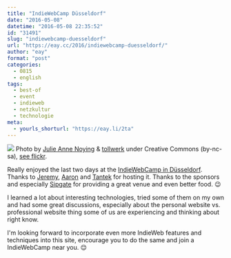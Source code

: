 ```yaml
---
title: "IndieWebCamp Düsseldorf"
date: "2016-05-08"
datetime: "2016-05-08 22:35:52"
id: "31491"
slug: "indiewebcamp-duesseldorf"
url: "https://eay.cc/2016/indiewebcamp-duesseldorf/"
author: "eay"
format: "post"
categories:
  - 0815
  - english
tags:
  - best-of
  - event
  - indieweb
  - netzkultur
  - technologie
meta:
  - yourls_shorturl: "https://eay.li/2ta"
---
```


[![](https://eay.cc/uploads/2016/indiewebcamp-dus-2016.gif)](https://www.flickr.com/photos/tollwerk/26266222363/) Photo by [Julie Anne Noying](http://julieannenoying.com/) & [tollwerk](https://tollwerk.de/) under Creative Commons (by-nc-sa), [see flickr](https://www.flickr.com/photos/tollwerk/26266222363/).

Really enjoyed the last two days at the [IndieWebCamp in Düsseldorf](http://indiewebcamp.com/2016/Dusseldorf). Thanks to [Jeremy](https://adactio.com/), [Aaron](https://aaronparecki.com/) and [Tantek](http://tantek.com/) for hosting it. Thanks to the sponsors and especially [Sipgate](http://www.sipgate.de/) for providing a great venue and even better food. 😉

I learned a lot about interesting technologies, tried some of them on my own and had some great discussions, especially about the personal website vs. professional website thing some of us are experiencing and thinking about right know.

I'm looking forward to incorporate even more IndieWeb features and techniques into this site, encourage you to do the same and join a IndieWebCamp near you. 😌
